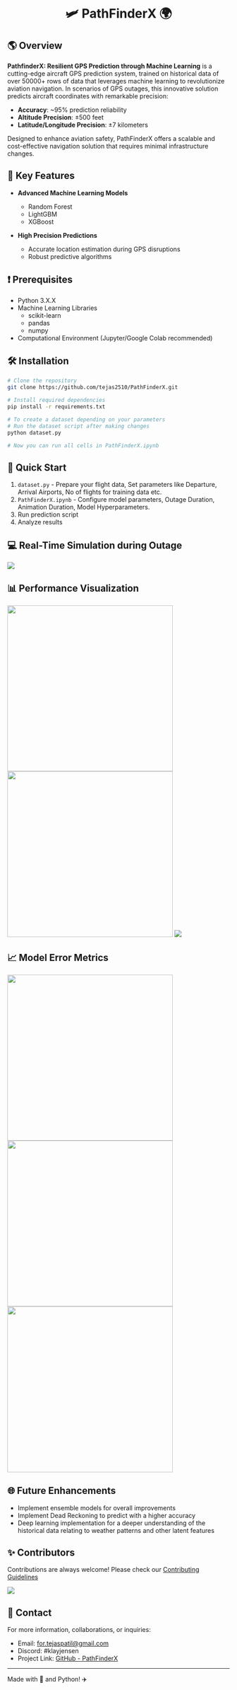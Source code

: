 # <p align="center">🛩️ PathFinderX 🌍</p>

## 🌎 Overview

**PathfinderX: Resilient GPS Prediction through Machine Learning** is a cutting-edge aircraft GPS prediction system, trained on historical data of over 50000+ rows of data that leverages machine learning to revolutionize aviation navigation. In scenarios of GPS outages, this innovative solution predicts aircraft coordinates with remarkable precision:

- **Accuracy**: ~95% prediction reliability
- **Altitude Precision**: ±500 feet
- **Latitude/Longitude Precision**: ±7 kilometers

Designed to enhance aviation safety, PathFinderX offers a scalable and cost-effective navigation solution that requires minimal infrastructure changes.

## 🚀 Key Features

- **Advanced Machine Learning Models**
  - Random Forest
  - LightGBM
  - XGBoost

- **High Precision Predictions**
  - Accurate location estimation during GPS disruptions
  - Robust predictive algorithms

## ❗ Prerequisites

- Python 3.X.X
- Machine Learning Libraries
  - scikit-learn
  - pandas
  - numpy
- Computational Environment (Jupyter/Google Colab recommended)

## 🛠️ Installation

```bash
# Clone the repository
git clone https://github.com/tejas2510/PathFinderX.git

# Install required dependencies
pip install -r requirements.txt

# To create a dataset depending on your parameters
# Run the dataset script after making changes
python dataset.py

# Now you can run all cells in PathFinderX.ipynb
```

## 🚀 Quick Start

1.  `dataset.py` - Prepare your flight data, Set parameters like Departure, Arrival Airports, No of flights for training data etc.
2. `PathFinderX.ipynb` - Configure model parameters, Outage Duration, Animation Duration, Model Hyperparameters.
3. Run prediction script
4. Analyze results
   
## 💻 Real-Time Simulation during Outage
<img src="https://github.com/tejas2510/PathFinderX/blob/master/assets/simulation.gif?raw=true">

## 📊 Performance Visualization
<img src="https://github.com/tejas2510/PathFinderX/blob/master/new_plots/flight_Air%20India_AI1446/Air%20India_AI1446_alt_prediction.png?raw=true" height="375">
<img src="https://github.com/tejas2510/PathFinderX/blob/master/new_plots/flight_Air%20India_AI1446/Air%20India_AI1446_lat_prediction.png?raw=true" height="375">
<img src="https://github.com/tejas2510/PathFinderX/blob/master/assets/Screenshot%20from%202024-11-29%2016-34-27.png?raw=true">

## 📈 Model Error Metrics
<img src="https://github.com/tejas2510/PathFinderX/blob/master/new_plots/flight_Air%20India_AI1446/Air%20India_AI1446_mae_comparison.png?raw=true" height="375">
<img src="https://github.com/tejas2510/PathFinderX/blob/master/new_plots/flight_Air%20India_AI1446/Air%20India_AI1446_r2_comparison.png?raw=true" height="375">
<img src="https://github.com/tejas2510/PathFinderX/blob/master/new_plots/flight_Air%20India_AI1446/Air%20India_AI1446_rmse_comparison.png?raw=true" height="375">



## 🌐 Future Enhancements
  - Implement ensemble models for overall improvements
  - Implement Dead Reckoning to predict with a higher accuracy
  - Deep learning implementation for a deeper understanding of the historical data relating to weather patterns and other latent features

## ✨ Contributors

Contributions are always welcome! Please check our [Contributing Guidelines](/CONTRIBUTING.md)

<a href="https://github.com/tejas2510/PathFinderX/graphs/contributors">
  <img src="https://contrib.rocks/image?repo=tejas2510/PathFinderX" />
</a>

## 📧 Contact

For more information, collaborations, or inquiries:
- Email: [for.tejaspatil@gmail.com](mailto:for.tejaspatil@gmail.com)
- Discord: #klayjensen
- Project Link: [GitHub - PathFinderX](https://github.com/tejas2510/PathFinderX)

---

Made with 💖 and Python! ✈️
